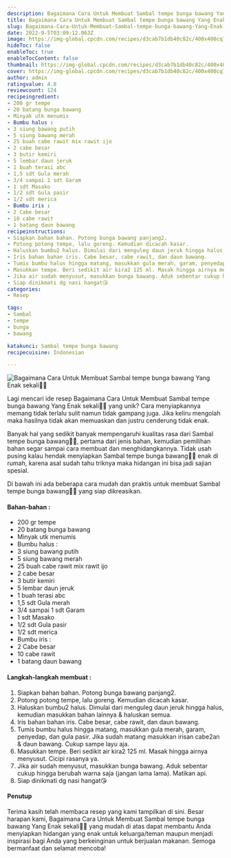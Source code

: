 ```yaml
---
description: Bagaimana Cara Untuk Membuat Sambal tempe bunga bawang Yang Enak sekali"
title: Bagaimana Cara Untuk Membuat Sambal tempe bunga bawang Yang Enak sekali
slug: Bagaimana-Cara-Untuk-Membuat-Sambal-tempe-bunga-bawang-Yang-Enak-sekali
date: 2022-9-5T03:09:12.063Z
image: https://img-global.cpcdn.com/recipes/d3cab7b1db40c82c/400x400cq70/photo.jpg
hideToc: false
enableToc: true
enableTocContent: false
thumbnail: https://img-global.cpcdn.com/recipes/d3cab7b1db40c82c/400x400cq70/photo.jpg
cover: https://img-global.cpcdn.com/recipes/d3cab7b1db40c82c/400x400cq70/photo.jpg
author: admin
ratingvalue: 4.8
reviewcount: 124
recipeingredient:
- 200 gr tempe
- 20 batang bunga bawang
- Minyak utk menumis
- Bumbu halus :
- 3 siung bawang putih
- 5 siung bawang merah
- 25 buah cabe rawit mix rawit ijo
- 2 cabe besar
- 3 butir kemiri
- 5 lembar daun jeruk
- 1 buah terasi abc
- 1,5 sdt Gula merah
- 3/4 sampai 1 sdt Garam
- 1 sdt Masako
- 1/2 sdt Gula pasir
- 1/2 sdt merica
- Bumbu iris :
- 2 Cabe besar
- 10 cabe rawit
- 1 batang daun bawang
recipeinstructions:
- Siapkan bahan bahan. Potong bunga bawang panjang2.
- Potong potong tempe, lalu goreng. Kemudian dicacah kasar.
- Haluskan bumbu2 halus. Dimulai dari menguleg daun jeruk hingga halus, kemudian masukkan bahan lainnya & haluskan semua.
- Iris bahan bahan iris. Cabe besar, cabe rawit, dan daun bawang.
- Tumis bumbu halus hingga matang, masukkan gula merah, garam, penyedap, dan gula pasir. Jika sudah matang masukkan irisan cabe2an & daun bawang. Cukup sampe layu aja.
- Masukkan tempe. Beri sedikit air kira2 125 ml. Masak hingga airnya menyusut. Cicipi rasanya ya.
- Jika air sudah menyusut, masukkan bunga bawang. Aduk sebentar cukup hingga berubah warna saja (jangan lama lama). Matikan api.
- Siap dinikmati dg nasi hangat😘
categories:
- Resep

tags:
- Sambal
- tempe
- bunga
- bawang

katakunci: Sambal tempe bunga bawang
recipecuisine: Indonesian

---
```


![Bagaimana Cara Untuk Membuat Sambal tempe bunga bawang Yang Enak sekali👩‍🍳](https://img-global.cpcdn.com/recipes/d3cab7b1db40c82c/400x400cq70/photo.jpg)

Lagi mencari ide resep Bagaimana Cara Untuk Membuat Sambal tempe bunga bawang Yang Enak sekali👩‍🍳 yang unik? Cara menyiapkannya memang tidak terlalu sulit namun tidak gampang juga. Jika keliru mengolah maka hasilnya tidak akan memuaskan dan justru cenderung tidak enak.

Banyak hal yang sedikit banyak mempengaruhi kualitas rasa dari Sambal tempe bunga bawang👩‍🍳, pertama dari jenis bahan, kemudian pemilihan bahan segar sampai cara membuat dan menghidangkannya. Tidak usah pusing kalau hendak menyiapkan Sambal tempe bunga bawang👩‍🍳 enak di rumah, karena asal sudah tahu triknya maka hidangan ini bisa jadi sajian spesial.

Di bawah ini ada beberapa cara mudah dan praktis untuk membuat Sambal tempe bunga bawang👩‍🍳 yang siap dikreasikan.

<!--inarticleads1-->

#### Bahan-bahan :

- 200 gr tempe
- 20 batang bunga bawang
- Minyak utk menumis
- Bumbu halus :
- 3 siung bawang putih
- 5 siung bawang merah
- 25 buah cabe rawit mix rawit ijo
- 2 cabe besar
- 3 butir kemiri
- 5 lembar daun jeruk
- 1 buah terasi abc
- 1,5 sdt Gula merah
- 3/4 sampai 1 sdt Garam
- 1 sdt Masako
- 1/2 sdt Gula pasir
- 1/2 sdt merica
- Bumbu iris :
- 2 Cabe besar
- 10 cabe rawit
- 1 batang daun bawang

<!--inarticleads2-->

#### Langkah-langkah membuat :

1. Siapkan bahan bahan. Potong bunga bawang panjang2.
1. Potong potong tempe, lalu goreng. Kemudian dicacah kasar.
1. Haluskan bumbu2 halus. Dimulai dari menguleg daun jeruk hingga halus, kemudian masukkan bahan lainnya & haluskan semua.
1. Iris bahan bahan iris. Cabe besar, cabe rawit, dan daun bawang.
1. Tumis bumbu halus hingga matang, masukkan gula merah, garam, penyedap, dan gula pasir. Jika sudah matang masukkan irisan cabe2an & daun bawang. Cukup sampe layu aja.
1. Masukkan tempe. Beri sedikit air kira2 125 ml. Masak hingga airnya menyusut. Cicipi rasanya ya.
1. Jika air sudah menyusut, masukkan bunga bawang. Aduk sebentar cukup hingga berubah warna saja (jangan lama lama). Matikan api.
1. Siap dinikmati dg nasi hangat😘

#### Penutup

Terima kasih telah membaca resep yang kami tampilkan di sini. Besar harapan kami, Bagaimana Cara Untuk Membuat Sambal tempe bunga bawang Yang Enak sekali👩‍🍳 yang mudah di atas dapat membantu Anda menyiapkan hidangan yang enak untuk keluarga/teman maupun menjadi inspirasi bagi Anda yang berkeinginan untuk berjualan makanan. Semoga bermanfaat dan selamat mencoba!